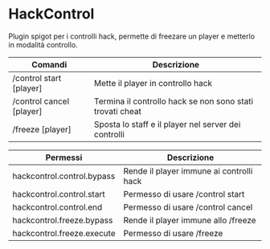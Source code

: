 # HackControl
Plugin spigot per i controlli hack, permette di freezare un player e metterlo in modalità controllo.

| Comandi    | Descrizione |
| ------------- |-------------|
| /control start [player] | Mette il player in controllo hack |
| /control cancel [player] | Termina il controllo hack se non sono stati trovati cheat |
| /freeze [player] | Sposta lo staff e il player nel server dei controlli |
  
| Permessi    | Descrizione |
| ------------- |-------------|
| hackcontrol.control.bypass | Rende il player immune ai controlli hack |
| hackcontrol.control.start | Permesso di usare /control start |
| hackcontrol.control.end | Permesso di usare /control cancel |
| hackcontrol.freeze.bypass | Rende il player immune allo /freeze |
| hackcontrol.freeze.execute | Permesso di usare /freeze |
